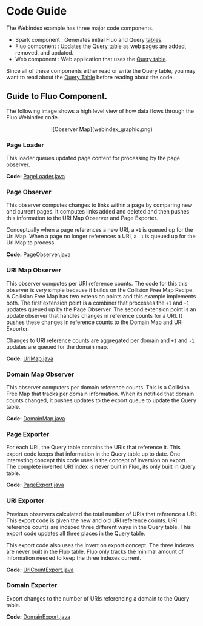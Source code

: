
# Code Guide

The Webindex example has three major code components.

 * Spark component :  Generates initial Fluo and Query [tables].
 * Fluo component :  Updates the [Query table][qt] as web pages are added, removed, and updated.
 * Web component : Web application that uses the [Query table][qt]. 

Since all of these components either read or write the Query table, you may
want to read about the [Query Table][qt] before reading about the code.

## Guide to Fluo Component.

The following image shows a high level view of how data flows through the Fluo
Webindex code.   

<center>![Observer Map](webindex_graphic.png)</center>
<!--
The image was produced using Google Docs.  A link to the source is here.
https://docs.google.com/drawings/d/1vl26uXtScXn1ssj3WEb-qskuH-15OOmWul1B562oWDc/edit?usp=sharing
-->

### Page Loader

This loader queues updated page content for processing by the page observer.

**Code:** [PageLoader.java][PageLoader]

### Page Observer

This observer computes changes to links within a page by comparing new and
current pages.  It computes links added and deleted and then pushes this
information to the URI Map Observer and Page Exporter.

Conceptually when a page references a new URI, a `+1` is queued up for the Uri
Map.  When a page no longer references a URI, a `-1` is queued up for the Uri
Map to process.

**Code:** [PageObserver.java][PageObserver]

### URI Map Observer

This observer computes per URI reference counts.  The code for this this
observer is very simple because it builds on the Collision Free Map Recipe.  A
Collision Free Map has two extension points and this example implements both.
The first extension point is a combiner that processes the `+1` and `-1`
updates queued up by the Page Observer.   The second extension point is an
update observer that handles changes in reference counts for a URI.  It pushes
these changes in reference counts to the Domain Map and URI Exporter.

Changes to URI reference counts are aggregated per domain and `+1` and `-1`
updates are queued for the domain map.

**Code:** [UriMap.java][UriMap]

### Domain Map Observer

This observer computers per domain reference counts.  This is a Collision Free
Map that tracks per domain information. When its notified that domain counts
changed, it pushes updates to the export queue to update the Query table.

**Code:** [DomainMap.java][DomainMap]

### Page Exporter

For each URI, the Query table contains the URIs that reference it.  This export
code keeps that information in the Query table up to date.  One interesting
concept this code uses is the concept of inversion on export.  The
complete inverted URI index is never built in Fluo, its only built in Query
table.

**Code:** [PageExport.java][PageExport]

### URI Exporter

Previous observers calculated the total number of URIs that reference a URI.
This export code is given the new and old URI reference counts.  URI reference
counts are indexed three different ways in the Query table.  This export code
updates all three places in the Query table.

This export code also uses the invert on export concept.  The three indexes are
never built in the Fluo table.  Fluo only tracks the minimal amount of
information needed to keep the three indexes current.

**Code:** [UriCountExport.java][UriCountExport]

### Domain Exporter

Export changes to the number of URIs referencing a domain to the Query table.

**Code:** [DomainExport.java][DomainExport]

[PageLoader]: ../modules/data/src/main/java/webindex/data/fluo/PageLoader.java
[PageObserver]: ../modules/data/src/main/java/webindex/data/fluo/PageObserver.java
[UriMap]: ../modules/data/src/main/java/webindex/data/fluo/UriMap.java
[DomainMap]: ../modules/data/src/main/java/webindex/data/fluo/DomainMap.java
[UriCountExport]: ../modules/data/src/main/java/webindex/data/fluo/UriCountExport.java
[PageExport]: ../modules/data/src/main/java/webindex/data/fluo/PageExport.java
[DomainExport]: ../modules/data/src/main/java/webindex/data/fluo/DomainExport.java
[qt]: tables.md#query-table-schema
[tables]: tables.md

